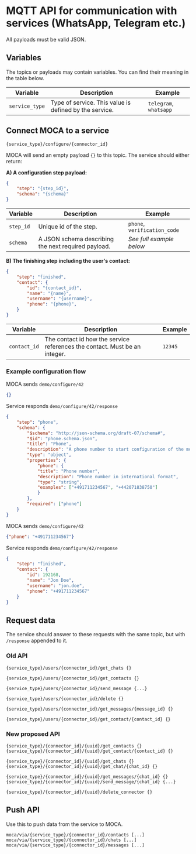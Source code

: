 # MQTT API for communication with services (WhatsApp, Telegram etc.)

All payloads must be valid JSON.

## Variables

The topics or payloads may contain variables. You can find their meaning in the table below.

|Variable|Description|Example|
|-|-|-|
|`service_type`|Type of service. This value is defined by the service.|`telegram`, `whatsapp`|





## Connect MOCA to a service

`{service_type}/configure/{connector_id}`

MOCA will send an empty payload `{}` to this topic. The service should either return:

**A) A configuration step payload:**
```json
{
    "step": "{step_id}",
    "schema": "{schema}"
}
```

|Variable|Description|Example|
|-|-|-|
|`step_id`|Unique id of the step.|`phone`, `verification_code`|
|`schema`|A JSON schema describing the next required payload.|*See full example below*|



**B) The finishing step including the user's contact:**
```json
{
    "step": "finished",
    "contact": {
        "id": "{contact_id}",
        "name": "{name}",
        "username": "{username}",
        "phone": "{phone}",
    }
}
```

|Variable|Description|Example|
|-|-|-|
|`contact_id`|The contact id how the service references the contact. Must be an integer.|`12345`|

### Example configuration flow

MOCA sends `demo/configure/42`
```json
{}
```

Service responds `demo/configure/42/response`
```json
{
    "step": "phone",
    "schema": {
        "$schema": "http://json-schema.org/draft-07/schema#",
        "$id": "phone.schema.json",
        "title": "Phone",
        "description": "A phone number to start configuration of the moca demo service",
        "type": "object",
        "properties": {
            "phone": {
            "title": "Phone number",
            "description": "Phone number in international format",
            "type": "string",
            "examples": ["+491711234567", "+442071838750"]
            }
        },
        "required": ["phone"]
    }
}
```

MOCA sends `demo/configure/42`
```json
{"phone": "+491711234567"}
```

Service responds `demo/configure/42/response`
```json
{
    "step": "finished",
    "contact": {
        "id": 192168,
        "name": "Jon Doe",
        "username": "jon.doe",
        "phone": "+491711234567"
    }
}
```

## Request data

The service should answer to these requests with the same topic, but with `/response` appended to it.

### Old API

`{service_type}/users/{connector_id}/get_chats {}`

`{service_type}/users/{connector_id}/get_contacts {}`

`{service_type}/users/{connector_id}/send_message {...}`

`{service_type}/users/{connector_id}/delete {}`

`{service_type}/users/{connector_id}/get_messages/{message_id} {}`

`{service_type}/users/{connector_id}/get_contact/{contact_id} {}`

### New proposed API

`{service_type}/{connector_id}/{uuid}/get_contacts {}`
`{service_type}/{connector_id}/{uuid}/get_contact/{contact_id} {}`

`{service_type}/{connector_id}/{uuid}/get_chats {}`
`{service_type}/{connector_id}/{uuid}/get_chat/{chat_id} {}`

`{service_type}/{connector_id}/{uuid}/get_messages/{chat_id} {}`
`{service_type}/{connector_id}/{uuid}/send_message/{chat_id} {...}`

`{service_type}/{connector_id}/{uuid}/delete_connector {}`

## Push API

Use this to push data from the service to MOCA.

`moca/via/{service_type}/{connector_id}/contacts [...]`
`moca/via/{service_type}/{connector_id}/chats [...]`
`moca/via/{service_type}/{connector_id}/messages [...]`
